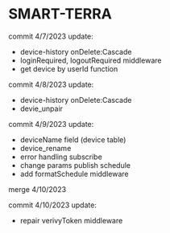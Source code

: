# SMART-TERRA

commit 4/7/2023
update:

- device-history onDelete:Cascade
- loginRequired, logoutRequired middleware
- get device by userId function

commit 4/8/2023
update:

- device-history onDelete:Cascade
- devie_unpair

commit 4/9/2023
update:

- deviceName field (device table)
- device_rename
- error handling subscribe
- change params publish schedule
- add formatSchedule middleware

merge 4/10/2023

commit 4/10/2023
update:

- repair verivyToken middleware
